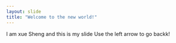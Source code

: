 ```yaml
---
layout: slide
title: "Welcome to the new world!"
---
```

I am xue Sheng and this is my slide
Use the left arrow to go backk!
